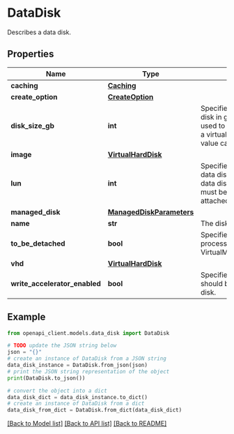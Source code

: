 # DataDisk

Describes a data disk.

## Properties

Name | Type | Description | Notes
------------ | ------------- | ------------- | -------------
**caching** | [**Caching**](Caching.md) |  | [optional] 
**create_option** | [**CreateOption**](CreateOption.md) |  | 
**disk_size_gb** | **int** | Specifies the size of an empty data disk in gigabytes. This element can be used to overwrite the size of the disk in a virtual machine image. &lt;br&gt;&lt;br&gt; This value cannot be larger than 1023 GB | [optional] 
**image** | [**VirtualHardDisk**](VirtualHardDisk.md) |  | [optional] 
**lun** | **int** | Specifies the logical unit number of the data disk. This value is used to identify data disks within the VM and therefore must be unique for each data disk attached to a VM. | 
**managed_disk** | [**ManagedDiskParameters**](ManagedDiskParameters.md) |  | [optional] 
**name** | **str** | The disk name. | [optional] 
**to_be_detached** | **bool** | Specifies whether the data disk is in process of detachment from the VirtualMachine/VirtualMachineScaleset | [optional] 
**vhd** | [**VirtualHardDisk**](VirtualHardDisk.md) |  | [optional] 
**write_accelerator_enabled** | **bool** | Specifies whether writeAccelerator should be enabled or disabled on the disk. | [optional] 

## Example

```python
from openapi_client.models.data_disk import DataDisk

# TODO update the JSON string below
json = "{}"
# create an instance of DataDisk from a JSON string
data_disk_instance = DataDisk.from_json(json)
# print the JSON string representation of the object
print(DataDisk.to_json())

# convert the object into a dict
data_disk_dict = data_disk_instance.to_dict()
# create an instance of DataDisk from a dict
data_disk_from_dict = DataDisk.from_dict(data_disk_dict)
```
[[Back to Model list]](../README.md#documentation-for-models) [[Back to API list]](../README.md#documentation-for-api-endpoints) [[Back to README]](../README.md)


